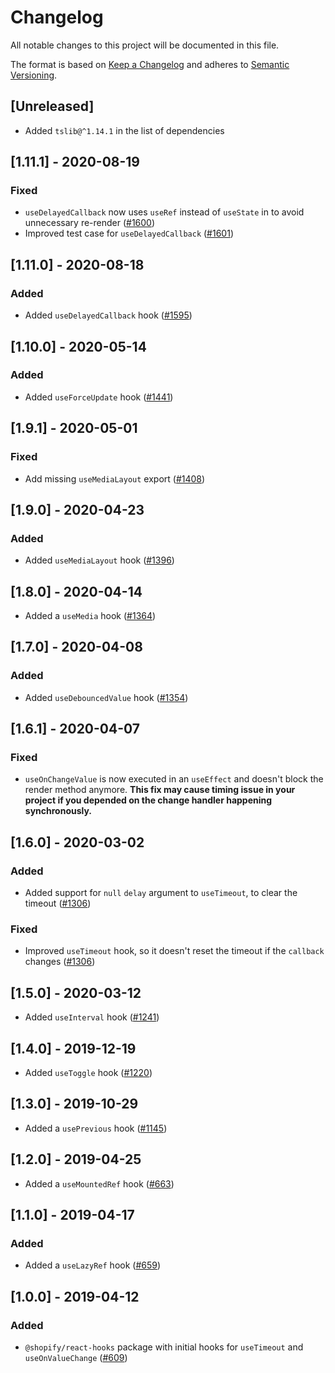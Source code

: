 # Changelog

All notable changes to this project will be documented in this file.

The format is based on [Keep a Changelog](http://keepachangelog.com/en/1.0.0/)
and adheres to [Semantic Versioning](http://semver.org/spec/v2.0.0.html).

## [Unreleased]

- Added `tslib@^1.14.1` in the list of dependencies

## [1.11.1] - 2020-08-19

### Fixed

- `useDelayedCallback` now uses `useRef` instead of `useState` in to avoid unnecessary re-render ([#1600](https://github.com/Shopify/quilt/pull/1600))
- Improved test case for `useDelayedCallback` ([#1601](https://github.com/Shopify/quilt/pull/1601))

## [1.11.0] - 2020-08-18

### Added

- Added `useDelayedCallback` hook ([#1595](https://github.com/Shopify/quilt/pull/1595))

## [1.10.0] - 2020-05-14

### Added

- Added `useForceUpdate` hook ([#1441](https://github.com/Shopify/quilt/pull/1441))

## [1.9.1] - 2020-05-01

### Fixed

- Add missing `useMediaLayout` export ([#1408](https://github.com/Shopify/quilt/pull/1408))

## [1.9.0] - 2020-04-23

### Added

- Added `useMediaLayout` hook ([#1396](https://github.com/Shopify/quilt/pull/1396))

## [1.8.0] - 2020-04-14

- Added a `useMedia` hook ([#1364](https://github.com/Shopify/quilt/pull/1364))

## [1.7.0] - 2020-04-08

### Added

- Added `useDebouncedValue` hook ([#1354](https://github.com/Shopify/quilt/pull/1354))

## [1.6.1] - 2020-04-07

### Fixed

- `useOnChangeValue` is now executed in an `useEffect` and doesn't block the render method anymore. **This fix may cause timing issue in your project if you depended on the change handler happening synchronously.**

## [1.6.0] - 2020-03-02

### Added

- Added support for `null` `delay` argument to `useTimeout`, to clear the timeout ([#1306](https://github.com/Shopify/quilt/pull/1306))

### Fixed

- Improved `useTimeout` hook, so it doesn't reset the timeout if the `callback` changes ([#1306](https://github.com/Shopify/quilt/pull/1306))

## [1.5.0] - 2020-03-12

- Added `useInterval` hook ([#1241](https://github.com/Shopify/quilt/pull/1241))

## [1.4.0] - 2019-12-19

- Added `useToggle` hook ([#1220](https://github.com/Shopify/quilt/pull/1220))

## [1.3.0] - 2019-10-29

- Added a `usePrevious` hook ([#1145](https://github.com/Shopify/quilt/pull/1145))

## [1.2.0] - 2019-04-25

- Added a `useMountedRef` hook ([#663](https://github.com/Shopify/quilt/pull/663))

## [1.1.0] - 2019-04-17

### Added

- Added a `useLazyRef` hook ([#659](https://github.com/Shopify/quilt/pull/659))

## [1.0.0] - 2019-04-12

### Added

- `@shopify/react-hooks` package with initial hooks for `useTimeout` and `useOnValueChange` ([#609](https://github.com/Shopify/quilt/pull/609))

